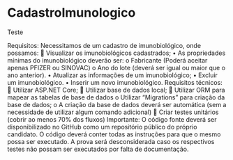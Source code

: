 # CadastroImunologico
Teste

Requisitos: 
Necessitamos de um cadastro de imunobiológico, onde possamos:
 Visualizar os imunobiológicos cadastrados;
•	As propriedades mínimas do imunobiológico deverão ser:
o	Fabricante (Poderá aceitar apenas PFIZER ou SINOVAC)
o	Ano do lote (deverá ser igual ou maior que o ano anterior).
•	Atualizar as informações de um imunobiológico;
•	Excluir um imunobiológico.
•	Inserir um novo imunobiológico.
Requisitos técnicos:
	Utilizar ASP.NET Core;
	Utilizar base de dados local;
	Utilizar ORM para mapear as tabelas de base de dados
o	Utilizar “Migrations” para criação da base de dados;
o	A criação da base de dados deverá ser automática (sem a necessidade de utilizar algum comando adicional)
	Criar testes unitários (cobrir ao menos 70% dos fluxos)
Importante:
O código fonte deverá ser disponibilizado no GitHub como um repositório público do próprio candidato.
O código deverá conter todas as instruções para que o mesmo possa ser executado.
A prova será desconsiderada caso os respectivos testes não possam ser executados por falta de documentação.


	

